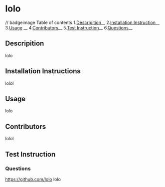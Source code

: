 # lolo
  // badgeimage
  Table of contents
  1.[Descripition](#-Descripition)__
  2.[Installation Instruction](#Installation-Instructions)__
  3.[Usage](#Usage) __
  4.[Contributors](#Contributors)__
  5.[Test Instruction](#Test-Instruction)__
  6.[Questions](#Questions)__


  ## Descripition 
  lolo

  
  ## Installation Instructions 
  lolol


  ## Usage 
  lolo

  ## Contributors
  lolol

  ## Test Instruction 

  
  ### Questions 
  https://github.com/lolo
  lolo

  